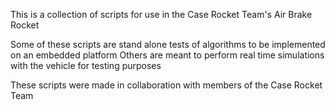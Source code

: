 This is a collection of scripts for use in the Case Rocket Team's Air Brake Rocket 


Some of these scripts are stand alone tests of algorithms to be implemented on an embedded platform
Others are meant to perform real time simulations with the vehicle for testing purposes 

These scripts were made in collaboration with members of the Case Rocket Team
